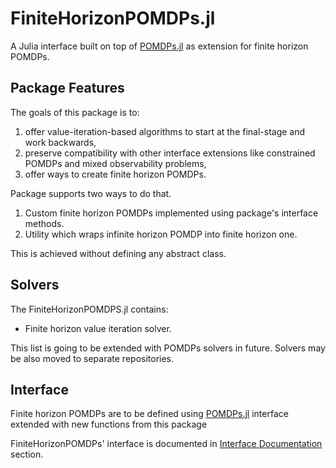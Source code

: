 # FiniteHorizonPOMDPs.jl
A Julia interface built on top of [POMDPs.jl](https://github.com/JuliaPOMDP/POMDPs.jl) as extension for finite horizon POMDPs.


## Package Features
The goals of this package is to:
1. offer value-iteration-based algorithms to start at the final-stage and work backwards,
2. preserve compatibility with other interface extensions like constrained POMDPs and mixed observability problems,
3. offer ways to create finite horizon POMDPs.

Package supports two ways to do that.
1. Custom finite horizon POMDPs implemented using package's interface methods.
2. Utility which wraps infinite horizon POMDP into finite horizon one.

This is achieved without defining any abstract class.

## Solvers
The FiniteHorizonPOMDPS.jl contains:
- Finite horizon value iteration solver.

This list is going to be extended with POMDPs solvers in future.
Solvers may be also moved to separate repositories.

## Interface
Finite horizon POMDPs are to be defined using [POMDPs.jl](https://github.com/JuliaPOMDP/POMDPs.jl) interface extended with new functions from this package

FiniteHorizonPOMDPs' interface is documented in [Interface Documentation](@ref) section.
